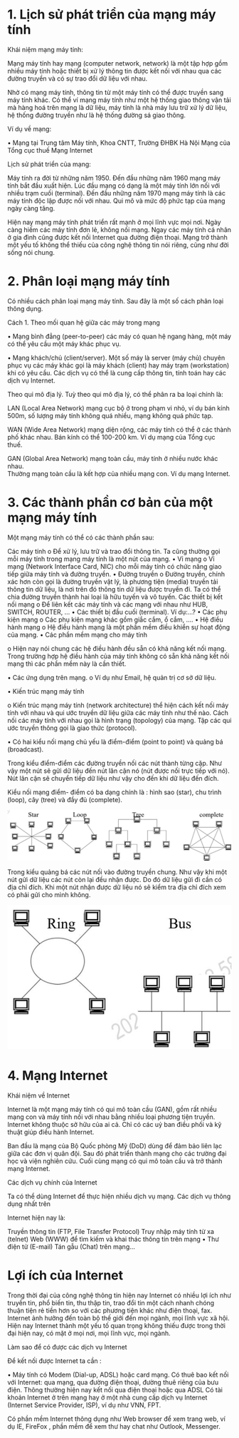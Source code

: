 

# 1. Lịch sử phát triển của mạng máy tính

Khái niệm mạng máy tính:

Mạng máy tính hay mạng (computer network, network) là một tập hợp gồm nhiều máy tính hoặc thiết bị xử lý thông tin được kết nối với nhau qua các đường truyền và có sự trao đổi dữ liệu với nhau.

Nhờ có mạng máy tính, thông tin từ một máy tính có thể được truyền sang máy tính khác. Có thể ví mạng máy tính như một hệ thống giao thông vận tải mà hàng hoá trên mạng là dữ liệu, máy tính là nhà máy lưu trữ xử lý dữ liệu, hệ thống đường truyền như là hệ thống đường sá giao thông.

Ví dụ về mạng:

• Mạng tại Trung tâm Máy tính, Khoa CNTT, Trường ĐHBK Hà Nội Mạng của Tổng cục thuế Mạng Internet

Lịch sử phát triển của mạng:

Máy tính ra đời từ những năm 1950. Đến đầu những năm 1960 mạng máy tính bắt đầu xuất hiện. Lúc đầu mạng có dạng là một máy tính lớn nối với nhiều trạm cuối (terminal). Đến đầu những năm 1970 mạng máy tính là các máy tính độc lập được nối với nhau. Qui mô và mức độ phức tạp của mạng ngày càng tăng.

Hiện nay mạng máy tính phát triển rất mạnh ở mọi lĩnh vực mọi nơi. Ngày càng hiếm các máy tính đơn lẻ, không nối mạng. Ngay các máy tính cá nhân ở gia đình cũng được kết nối Internet qua đường điện thoại. Mạng trở thành một yếu tố không thể thiếu của công nghệ thông tin nói riêng, cũng như đời sống nói chung.

# 2. Phân loại mạng máy tính

Có nhiều cách phân loại mạng máy tính. Sau đây là một số cách phân loại thông dụng.

Cách 1. Theo mối quan hệ giữa các máy trong mạng

• Mạng bình đẳng (peer-to-peer) các máy có quan hệ ngang hàng, một máy có thể yêu cầu một máy khác phục vụ.

• Mạng khách/chủ (client/server). Một số máy là server (máy chủ) chuyên phục vụ các máy khác gọi là máy khách (client) hay máy trạm (workstation) khi có yêu cầu. Các dịch vụ có thể là cung cấp thông tin, tính toán hay các dịch vụ Internet.



Theo qui mô địa lý. Tuỳ theo qui mô địa lý, có thể phân ra ba loại chính là:

LAN (Local Area Network) mạng cục bộ ở trong phạm vi nhỏ, ví dụ bán kính 500m, số lượng máy tính không quá nhiều, mạng không quá phức tạp.

WAN (Wide Area Network) mạng diện rộng, các máy tính có thể ở các thành phố khác nhau. Bán kính có thể 100-200 km. Ví dụ mạng của Tổng cục thuế.

GAN (Global Area Network) mạng toàn cầu, máy tính ở nhiều nước khác nhau.   
Thường mạng toàn cầu là kết hợp của nhiều mạng con. Ví dụ mạng Internet.

# 3. Các thành phần cơ bản của một mạng máy tính

Một mạng máy tính có thể có các thành phần sau:

Các máy tính o Để xử lý, lưu trữ và trao đổi thông tin. Ta cũng thường gọi mỗi máy tính trong mạng máy tính là một nút của mạng. • Vỉ mạng o Vỉ mạng (Network Interface Card, NIC) cho mỗi máy tính có chức năng giao tiếp giữa máy tính và đường truyền. • Đường truyền o Đường truyền, chính xác hơn còn gọi là đường truyền vật lý, là phương tiện (media) truyền tải thông tin dữ liệu, là nơi trên đó thông tin dữ liệu được truyền đi. Ta có thể chia đường truyền thành hai loại là hữu tuyến và vô tuyến. Các thiết bị kết nối mạng o Để liên kết các máy tính và các mạng với nhau như HUB, SWITCH, ROUTER, … • Các thiết bị đầu cuối (terminal). Ví dụ:…? • Các phụ kiện mạng o Các phụ kiện mạng khác gồm giắc cắm, ổ cắm, …. • Hệ điều hành mạng o Hệ điều hành mạng là một phần mềm điều khiển sự hoạt động của mạng. • Các phần mềm mạng cho máy tính



o Hiện nay nói chung các hệ điều hành đều sẵn có khả năng kết nối mạng. Trong trường hợp hệ điều hành của máy tính không có sẵn khả năng kết nối mạng thì các phần mềm này là cần thiết.

• Các ứng dụng trên mạng. o Ví dụ như Email, hệ quản trị cơ sở dữ liệu.

• Kiến trúc mạng máy tính

o Kiến trúc mạng máy tính (network architecture) thể hiện cách kết nối máy tính với nhau và qui ước truyền dữ liệu giữa các máy tính như thế nào. Cách nối các máy tính với nhau gọi là hình trạng (topology) của mạng. Tập các qui ước truyền thông gọi là giao thức (protocol).

• Có hai kiểu nối mạng chủ yếu là điểm-điểm (point to point) và quảng bá (broadcast).

Trong kiểu điểm-điểm các đường truyền nối các nút thành từng cặp. Như vậy một nút sẽ gửi dữ liệu đến nút lân cận nó (nút được nối trực tiếp với nó). Nút lân cận sẽ chuyển tiếp dữ liệu như vậy cho đến khi dữ liệu đến đích.

Kiểu nối mạng điểm- điểm có ba dạng chính là : hình sao (star), chu trình (loop), cây (tree) và đầy đủ (complete).

![](images/image1.jpg)

Trong kiểu quảng bá các nút nối vào đường truyền chung. Như vậy khi một nút gửi dữ liệu các nút còn lại đều nhận được. Do đó dữ liệu gửi đi cần có địa chỉ đích. Khi một nút nhận được dữ liệu nó sẽ kiểm tra địa chỉ đích xem có phải gửi cho mình không.

![](images/image2.jpg)



# 4. Mạng Internet

Khái niệm về Internet

Internet là một mạng máy tính có qui mô toàn cầu (GAN), gồm rất nhiều mạng con và máy tính nối với nhau bằng nhiều loại phương tiện truyền. Internet không thuộc sở hữu của ai cả. Chỉ có các uỷ ban điều phối và kỹ thuật giúp điều hành Internet.

Ban đầu là mạng của Bộ Quốc phòng Mỹ (DoD) dùng để đảm bảo liên lạc giữa các đơn vị quân đội. Sau đó phát triển thành mạng cho các trường đại học và viện nghiên cứu. Cuối cùng mạng có qui mô toàn cầu và trở thành mạng Internet.

Các dịch vụ chính của Internet

Ta có thể dùng Internet để thực hiện nhiều dịch vụ mạng. Các dịch vụ thông dụng nhất trên

Internet hiện nay là:

Truyền thông tin (FTP, File Transfer Protocol) Truy nhập máy tính từ xa (telnet) Web (WWW) để tìm kiếm và khai thác thông tin trên mạng • Thư điện tử (E-mail) Tán gẫu (Chat) trên mạng…

# Lợi ích của Internet

Trong thời đại của công nghệ thông tin hiện nay Internet có nhiều lợi ích như truyền tin, phổ biến tin, thu thập tin, trao đổi tin một cách nhanh chóng thuận tiện rẻ tiền hơn so với các phương tiện khác như điện thoại, fax. Internet ảnh hưởng đến toàn bộ thế giới đến mọi ngành, mọi lĩnh vực xã hội. Hiện nay Internet thành một yếu tố quan trọng không thiếu được trong thời đại hiện nay, có mặt ở mọi nơi, mọi lĩnh vực, mọi ngành.

Làm sao để có được các dịch vụ Internet

Để kết nối được Internet ta cần :

• Máy tính có Modem (Dial-up, ADSL) hoặc card mạng. Có thuê bao kết nối với Internet: qua mạng, qua đường điện thoại, đường thuê riêng của bưu điện. Thông thường hiện nay kết nối qua điện thoại hoặc qua ADSL Có tài khoản Internet ở trên mạng hay ở một nhà cung cấp dịch vụ Internet (Internet Service Provider, ISP), ví dụ như VNN, FPT.



Có phần mềm Internet thông dụng như Web browser để xem trang web, ví dụ IE, FireFox , phần mềm để xem thư hay chat như Outlook, Messenger.